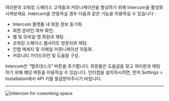 여러분의 코워킹 스페이스 고객들과 커뮤니케이션을 형성하기 위해 Intercom을 활성화시켜보세요. Intercom을 연동하실 경우 다음과 같은 기능을 이용하실 수 있습니다 :
- Intercom 플랫폼 내 회원 정보 동기화.
- 회원 온라인 여부 확인.
- 웹 및 모바일 앱 회원과 채팅.
- 코워킹 스페이스 웹사이트 방문자와 채팅.
- 인앱 메세지 및 이메일 커뮤니케이션 자동화.
- 커뮤니티 가이드라인 및 도움말 구성.

Intercom은 “헬프데스크” 버튼을 추가합니다. 회원들은 도움글을 찾고 여러분과 채팅하기 위해 해당 버튼을 이용하실 수 있습니다. 인터컴을 설치하시려면, 먼저 Settings > Installation에서 API 키를 발급받아주시기 바랍니다.

---

![Intercom for coworking space](https://s3.ap-northeast-2.amazonaws.com/marketing.feature.andcards.com/intercom.png)